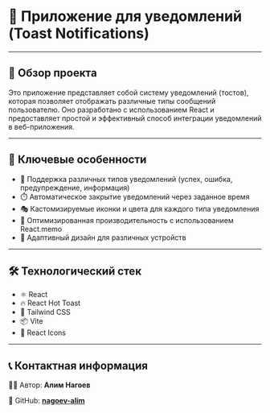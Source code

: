 # 🍞 Приложение для уведомлений (Toast Notifications)

---

## 📝 Обзор проекта

Это приложение представляет собой систему уведомлений (тостов), которая позволяет отображать различные типы сообщений пользователю. Оно разработано с использованием React и предоставляет простой и эффективный способ интеграции уведомлений в веб-приложения.

---

## 🌟 Ключевые особенности

- 🎨 Поддержка различных типов уведомлений (успех, ошибка, предупреждение, информация)
- ⏱️ Автоматическое закрытие уведомлений через заданное время
- 🎭 Кастомизируемые иконки и цвета для каждого типа уведомления
- 🔄 Оптимизированная производительность с использованием React.memo
- 📱 Адаптивный дизайн для различных устройств

---

## 🛠️ Технологический стек

- ⚛️ React
- 🔥 React Hot Toast
- 🎨 Tailwind CSS
- 📦 Vite
- 🧰 React Icons

---

## 📞 Контактная информация

👨‍💻 Автор: **Алим Нагоев**

🐙 GitHub: **[nagoev-alim](https://github.com/nagoev-alim)**
